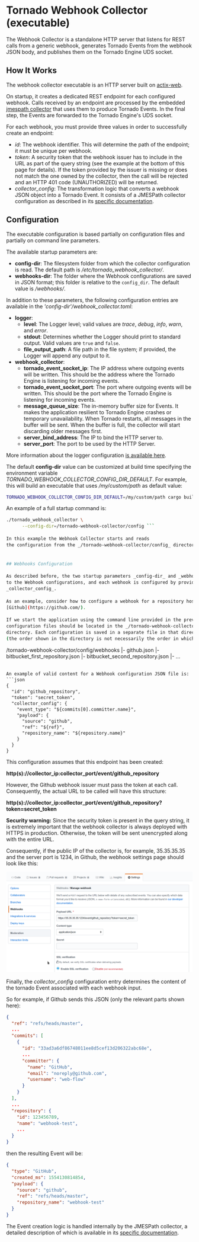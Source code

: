 # Tornado Webhook Collector (executable)

The Webhook Collector is a standalone HTTP server that listens for REST calls from a generic
webhook, generates Tornado Events from the webhook JSON body, and publishes them on the
Tornado Engine UDS socket.



## How It Works

The webhook collector executable is an HTTP server built on
[actix-web](https://github.com/actix/actix-web).

On startup, it creates a dedicated REST endpoint for each configured webhook. Calls received by
an endpoint are processed by the embedded
[jmespath collector](../../../collector/jmespath/doc/README.md)
that uses them to produce Tornado Events. In the final step, the Events are forwarded to the
Tornado Engine's UDS socket.

For each webhook, you must provide three values in order to successfully create an endpoint:
- _id_:  The webhook identifier. This will determine the path of the endpoint; it must be
  unique per webhook.
- _token_:  A security token that the webhook issuer has to include in the URL as part of the
  query string (see the example at the bottom of this page for details). If the token provided
  by the issuer is missing or does not match the one owned by the collector, then the call will
  be rejected and an HTTP 401 code (UNAUTHORIZED) will be returned.
- *collector_config*:  The transformation logic that converts a webhook JSON object into a Tornado
  Event. It consists of a JMESPath collector configuration as described in its
  [specific documentation](../../../collector/jmespath/doc/README.md).



## Configuration

The executable configuration is based partially on configuration files and partially on command line parameters.

The available startup parameters are:
- __config-dir__:  The filesystem folder from which the collector configuration is read.
  The default path is _/etc/tornado_webhook_collector/_.
- __webhooks-dir__:  The folder where the Webhook configurations are saved in JSON format;
  this folder is relative to the `config_dir`. The default value is _/webhooks/_.

In addition to these parameters, the following configuration entries are available in the 
_'config-dir'/webhook_collector.toml_:
- __logger__:
    - __level__:  The Logger level; valid values are _trace_, _debug_, _info_, _warn_, and
      _error_.
    - __stdout__:  Determines whether the Logger should print to standard output.
      Valid values are `true` and `false`.
    - __file_output_path__:  A file path in the file system; if provided, the Logger will
      append any output to it.
- **webhook_collector**:
    - **tornado_event_socket_ip**:  The IP address where outgoing events will be written.
      This should be the address where the Tornado Engine is listening for incoming events.
    - **tornado_event_socket_port**:  The port where outgoing events will be written.
      This should be the port where the Tornado Engine is listening for incoming events.
    - **message_queue_size**:  The in-memory buffer size for Events. It makes the application
      resilient to Tornado Engine crashes or temporary unavailability.
      When Tornado restarts, all messages in the buffer will be sent.
      When the buffer is full, the collector will start discarding older messages first.
    - **server_bind_address**:  The IP to bind the HTTP server to.
    - **server_port**:  The port to be used by the HTTP Server.

   
More information about the logger configuration
[is available here](../../../common/logger/doc/README.md).

The default __config-dir__ value can be customized at build time specifying
the environment variable *TORNADO_WEBHOOK_COLLECTOR_CONFIG_DIR_DEFAULT*. 
For example, this will build an executable that uses */my/custom/path* 
as default value:
```bash
TORNADO_WEBHOOK_COLLECTOR_CONFIG_DIR_DEFAULT=/my/custom/path cargo build 
```

An example of a full startup command is:
```bash
./tornado_webhook_collector \
      --config-dir=/tornado-webhook-collector/config ```

In this example the Webhook Collector starts and reads 
the configuration from the _/tornado-webhook-collector/config_ directory.


## Webhooks Configuration

As described before, the two startup parameters _config-dir_ and _webhooks-dir_ determine the path
to the Webhook configurations, and each webhook is configured by providing _id_, _token_ and
_collector_config_.

As an example, consider how to configure a webhook for a repository hosted on
[Github](https://github.com/).

If we start the application using the command line provided in the previous section, the webhook
configuration files should be located in the _/tornado-webhook-collector/config/webhooks_
directory. Each configuration is saved in a separate file in that directory in JSON format
(the order shown in the directory is not necessarily the order in which the hooks are processed):
```
/tornado-webhook-collector/config/webhooks
                 |- github.json
                 |- bitbucket_first_repository.json
                 |- bitbucket_second_repository.json
                 |- ...
```

An example of valid content for a Webhook configuration JSON file is:
```json
{
  "id": "github_repository",
  "token": "secret_token",
  "collector_config": {
    "event_type": "${commits[0].committer.name}",
    "payload": {
      "source": "github",
      "ref": "${ref}",
      "repository_name": "${repository.name}"
    }
  }
}
```

This configuration assumes that this endpoint has been created:

__http(s)://collector_ip:collector_port/event/github_repository__

However, the Github webhook issuer must pass the token at each call. Consequently, the actual URL
to be called will have this structure:

__http(s)://collector_ip:collector_port/event/github_repository?token=secret_token__

__Security warning:__  Since the security token is present in the query string, it is extremely
important that the webhook collector is always deployed with HTTPS in production. Otherwise, the
token will be sent unencrypted along with the entire URL.

Consequently, if the public IP of the collector is, for example, 35.35.35.35 and the server
port is 1234, in Github, the webhook settings page should look like this:

![github_webhook_settings](./github_webhook_01.png)

Finally, the *collector_config* configuration entry determines the content of the tornado Event
associated with each webhook input.

So for example, if Github sends this JSON (only the relevant parts shown here):
```json
{
  "ref": "refs/heads/master",
  ...
  "commits": [
    {
      "id": "33ad3a6df86748011ee8d5cef13d206322abc68e",
      ...
      "committer": {
        "name": "GitHub",
        "email": "noreply@github.com",
        "username": "web-flow"
      }
    }
  ],
  ...
  "repository": {
    "id": 123456789,
    "name": "webhook-test",
    ...
  }
}
```

then the resulting Event will be:
```json
{
  "type": "GitHub",
  "created_ms": 1554130814854,
  "payload": {
    "source": "github",
    "ref": "refs/heads/master",
    "repository_name": "webhook-test"
  }
}
```

The Event creation logic is handled internally by the JMESPath collector, a
detailed description of which is available in its
[specific documentation](../../../collector/jmespath/doc/README.md).
